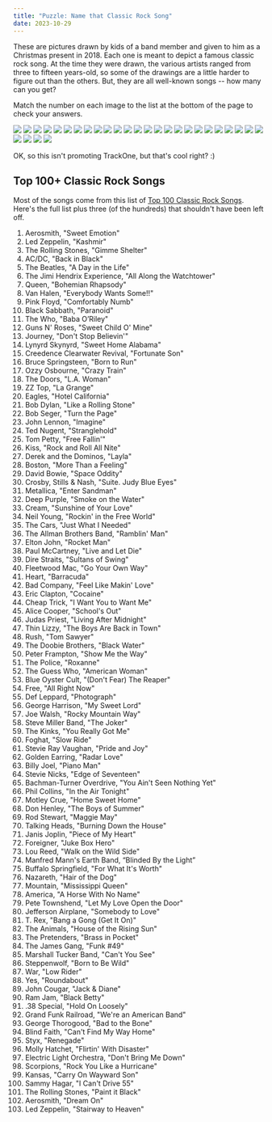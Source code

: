 ```yaml
---
title: "Puzzle: Name that Classic Rock Song"
date: 2023-10-29
---
```


These are pictures drawn by kids of a band member and given to him as a Christmas present in 2018.
Each one is meant to depict a famous classic rock song.
At the time they were drawn, the various artists ranged from three to fifteen years-old,
so some of the drawings are a little harder to figure out than the others.
But, they are all well-known songs -- how many can you get?

Match the number on each image to the list at the bottom of the page to check your answers.

<div class="gallery" data-columns="4">
  <img src="/images/2023-10-29/name-that-classic-rock-song-00-cover.jpg">
  <img src="/images/2023-10-29/name-that-classic-rock-song-01.jpg">
  <img src="/images/2023-10-29/name-that-classic-rock-song-02.jpg">
  <img src="/images/2023-10-29/name-that-classic-rock-song-03.jpg">
  <img src="/images/2023-10-29/name-that-classic-rock-song-04.jpg">
  <img src="/images/2023-10-29/name-that-classic-rock-song-05.jpg">
  <img src="/images/2023-10-29/name-that-classic-rock-song-06.jpg">
  <img src="/images/2023-10-29/name-that-classic-rock-song-07.jpg">
  <img src="/images/2023-10-29/name-that-classic-rock-song-08.jpg">
  <img src="/images/2023-10-29/name-that-classic-rock-song-09.jpg">
  <img src="/images/2023-10-29/name-that-classic-rock-song-10.jpg">
  <img src="/images/2023-10-29/name-that-classic-rock-song-11.jpg">
  <img src="/images/2023-10-29/name-that-classic-rock-song-12.jpg">
  <img src="/images/2023-10-29/name-that-classic-rock-song-13.jpg">
  <img src="/images/2023-10-29/name-that-classic-rock-song-14.jpg">
  <img src="/images/2023-10-29/name-that-classic-rock-song-15.jpg">
  <img src="/images/2023-10-29/name-that-classic-rock-song-16.jpg">
  <img src="/images/2023-10-29/name-that-classic-rock-song-17.jpg">
  <img src="/images/2023-10-29/name-that-classic-rock-song-18.jpg">
  <img src="/images/2023-10-29/name-that-classic-rock-song-19.jpg">
  <img src="/images/2023-10-29/name-that-classic-rock-song-20.jpg">
  <img src="/images/2023-10-29/name-that-classic-rock-song-21.jpg">
  <img src="/images/2023-10-29/name-that-classic-rock-song-22.jpg">
  <img src="/images/2023-10-29/name-that-classic-rock-song-23.jpg">
  <img src="/images/2023-10-29/name-that-classic-rock-song-24.jpg">
  <img src="/images/2023-10-29/name-that-classic-rock-song-25.jpg">
  <img src="/images/2023-10-29/name-that-classic-rock-song-26.jpg">
  <img src="/images/2023-10-29/name-that-classic-rock-song-27.jpg">
  <img src="/images/2023-10-29/name-that-classic-rock-song-28.jpg">
</div>

OK, so this isn't promoting TrackOne, but that's cool right?  :)

<h2>Top 100+ Classic Rock Songs</h2>

Most of the songs come from this list of [Top 100 Classic Rock Songs][1].
Here's the full list plus three (of the hundreds) that shouldn't have been left off.

1. Aerosmith, "Sweet Emotion"
2. Led Zeppelin, "Kashmir"
3. The Rolling Stones, "Gimme Shelter"
4. AC/DC, "Back in Black"
5. The Beatles, "A Day in the Life"
6. The Jimi Hendrix Experience, "All Along the Watchtower"
7. Queen, "Bohemian Rhapsody"
8. Van Halen, "Everybody Wants Some!!"
9. Pink Floyd, "Comfortably Numb"
10. Black Sabbath, "Paranoid"
11. The Who, "Baba O’Riley"
12. Guns N' Roses, "Sweet Child O' Mine"
13. Journey, "Don't Stop Believin'"
14. Lynyrd Skynyrd, "Sweet Home Alabama"
15. Creedence Clearwater Revival, "Fortunate Son"
16. Bruce Springsteen, "Born to Run"
17. Ozzy Osbourne, "Crazy Train"
18. The Doors, "L.A. Woman"
19. ZZ Top, "La Grange"
20. Eagles, "Hotel California"
21. Bob Dylan, "Like a Rolling Stone"
22. Bob Seger, "Turn the Page"
23. John Lennon, "Imagine"
24. Ted Nugent, "Stranglehold"
25. Tom Petty, "Free Fallin'"
26. Kiss, "Rock and Roll All Nite"
27. Derek and the Dominos, "Layla"
28. Boston, "More Than a Feeling"
29. David Bowie, "Space Oddity"
30. Crosby, Stills & Nash, "Suite. Judy Blue Eyes"
31. Metallica, "Enter Sandman"
32. Deep Purple, "Smoke on the Water"
33. Cream, "Sunshine of Your Love"
34. Neil Young, "Rockin' in the Free World"
35. The Cars, "Just What I Needed"
36. The Allman Brothers Band, "Ramblin' Man"
37. Elton John, "Rocket Man"
38. Paul McCartney, "Live and Let Die"
39. Dire Straits, "Sultans of Swing"
40. Fleetwood Mac, "Go Your Own Way"
41. Heart, "Barracuda"
42. Bad Company, "Feel Like Makin' Love"
43. Eric Clapton, "Cocaine"
44. Cheap Trick, "I Want You to Want Me"
45. Alice Cooper, "School's Out"
46. Judas Priest, "Living After Midnight"
47. Thin Lizzy, "The Boys Are Back in Town"
48. Rush, "Tom Sawyer"
49. The Doobie Brothers, "Black Water"
50. Peter Frampton, "Show Me the Way"
51. The Police, "Roxanne"
52. The Guess Who, "American Woman"
53. Blue Oyster Cult, "(Don't Fear) The Reaper"
54. Free, "All Right Now"
55. Def Leppard, "Photograph"
56. George Harrison, "My Sweet Lord"
57. Joe Walsh, "Rocky Mountain Way"
58. Steve Miller Band, "The Joker"
59. The Kinks, "You Really Got Me"
60. Foghat, "Slow Ride"
61. Stevie Ray Vaughan, "Pride and Joy"
62. Golden Earring, "Radar Love"
63. Billy Joel, "Piano Man"
64. Stevie Nicks, "Edge of Seventeen"
65. Bachman-Turner Overdrive, "You Ain't Seen Nothing Yet"
66. Phil Collins, "In the Air Tonight"
67. Motley Crue, "Home Sweet Home"
68. Don Henley, "The Boys of Summer"
69. Rod Stewart, "Maggie May"
70. Talking Heads, "Burning Down the House"
71. Janis Joplin, "Piece of My Heart"
72. Foreigner, "Juke Box Hero"
73. Lou Reed, "Walk on the Wild Side"
74. Manfred Mann's Earth Band, “Blinded By the Light”
75. Buffalo Springfield, "For What It's Worth"
76. Nazareth, "Hair of the Dog"
77. Mountain, "Mississippi Queen"
78. America, "A Horse With No Name"
79. Pete Townshend, "Let My Love Open the Door"
80. Jefferson Airplane, "Somebody to Love"
81. T. Rex, "Bang a Gong (Get It On)"
82. The Animals, "House of the Rising Sun"
83. The Pretenders, "Brass in Pocket"
84. The James Gang, "Funk #49"
85. Marshall Tucker Band, "Can't You See"
86. Steppenwolf, "Born to Be Wild"
87. War, "Low Rider"
88. Yes, "Roundabout"
89. John Cougar, "Jack & Diane"
90. Ram Jam, "Black Betty"
91. .38 Special, "Hold On Loosely"
92. Grand Funk Railroad, "We're an American Band"
93. George Thorogood, "Bad to the Bone"
94. Blind Faith, "Can't Find My Way Home"
95. Styx, "Renegade"
96. Molly Hatchet, "Flirtin' With Disaster"
97. Electric Light Orchestra, "Don't Bring Me Down"
98. Scorpions, "Rock You Like a Hurricane"
99. Kansas, "Carry On Wayward Son"
100. Sammy Hagar, "I Can't Drive 55"
101. The Rolling Stones, "Paint it Black"
102. Aerosmith, "Dream On"
103. Led Zeppelin, "Stairway to Heaven"


[1]: https://web.archive.org/web/20181221213809/https://ultimateclassicrock.com/top-100-classic-rock-songs/

